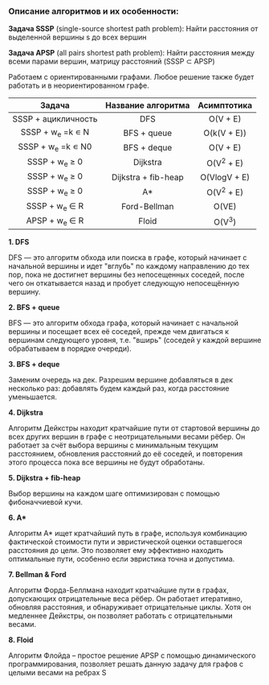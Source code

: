 ### Описание алгоритмов и их особенности:

**Задача SSSP** (single-source shortest path problem): Найти расстояния от выделенной вершины s до всех вершин

**Задача APSP** (all pairs shortest path problem): Найти расстояния между всеми парами вершин, матрицу расстояний (SSSP ⊂ APSP)

Работаем с ориентированными графами. Любое решение также будет работать и в неориентированном графе.

|Задача|Название алгоритма|Асимптотика|
| :-: | :-: | :-: |
|SSSP + ацикличность|DFS|O(V + E)|
|SSSP + w<sub>e</sub> =k ∊ N|BFS + queue|O(k(V + E))|
|SSSP + w<sub>e</sub> =k ∊ N0|BFS + deque|O(V + E)|
|SSSP + w<sub>e</sub> ≥ 0|Dijkstra|O(V<sup>2</sup> + E)|
|SSSP + w<sub>e</sub> ≥ 0|Dijkstra + fib-heap|O(VlogV + E)|
|SSSP + w<sub>e</sub> ≥ 0|A\*|O(V<sup>2</sup> + E)|
|SSSP + w<sub>e</sub> ∈ R|Ford-Bellman|O(VE)|
|APSP + w<sub>e</sub> ∈ R|Floid|O(V<sup>3</sup>)|


**1. DFS**

DFS — это алгоритм обхода или поиска в графе, который начинает с начальной вершины и идет "вглубь" по каждому направлению до тех пор, пока не достигнет вершины без непосещенных соседей, после чего он откатывается назад и пробует следующую непосещённую вершину.

**2. BFS + queue**

BFS — это алгоритм обхода графа, который начинает с начальной вершины и посещает всех её соседей, прежде чем двигаться к вершинам следующего уровня, т.е. "вширь" (соседей у каждой вершине обрабатываем в порядке очереди).

**3. BFS + deque**

Заменим очередь на дек. Разрешим вершине добавляться в дек несколько раз: добавлять будем каждый раз, когда расстояние уменьшается.

**4. Dijkstra**

Алгоритм Дейкстры находит кратчайшие пути от стартовой вершины до всех других вершин в графе с неотрицательными весами рёбер. Он работает за счёт выбора вершины с минимальным текущим расстоянием, обновления расстояний до её соседей, и повторения этого процесса пока все вершины не будут обработаны.

**5. Dijkstra + fib-heap**

Выбор вершины на каждом шаге оптимизирован с помощью фибоначчиевой кучи.

**6. A\***

Алгоритм A\* ищет кратчайший путь в графе, используя комбинацию фактической стоимости пути и эвристической оценки оставшегося расстояния до цели. Это позволяет ему эффективно находить оптимальные пути, особенно если эвристика точна и допустима.

**7. Bellman & Ford**

Алгоритм Форда-Беллмана находит кратчайшие пути в графах, допускающих отрицательные веса рёбер. Он работает итеративно, обновляя расстояния, и обнаруживает отрицательные циклы. Хотя он медленнее Дейкстры, он позволяет работать с отрицательными весами.

**8. Floid**

Алгоритм Флойда – простое решение APSP с помощью динамического программирования, позволяет решать данную задачу для графов с целыми весами на ребрах
S